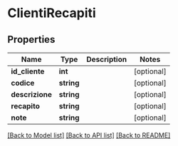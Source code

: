 # ClientiRecapiti

## Properties
Name | Type | Description | Notes
------------ | ------------- | ------------- | -------------
**id_cliente** | **int** |  | [optional] 
**codice** | **string** |  | [optional] 
**descrizione** | **string** |  | [optional] 
**recapito** | **string** |  | [optional] 
**note** | **string** |  | [optional] 

[[Back to Model list]](../README.md#documentation-for-models) [[Back to API list]](../README.md#documentation-for-api-endpoints) [[Back to README]](../README.md)


